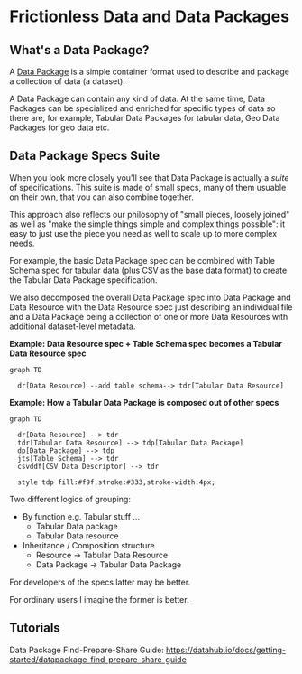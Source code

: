 # Frictionless Data and Data Packages

## What's a Data Package?

A [Data Package](https://frictionlessdata.io/data-package/) is a simple container format used to describe and package a collection of data (a dataset).

A Data Package can contain any kind of data. At the same time, Data Packages can be specialized and enriched for specific types of data so there are, for example, Tabular Data Packages for tabular data, Geo Data Packages for geo data etc.

## Data Package Specs Suite

When you look more closely you'll see that Data Package is actually a *suite* of specifications. This suite is made of small specs, many of them usuable on their own, that you can also combine together.

This approach also reflects our philosophy of "small pieces, loosely joined" as well as "make the simple things simple and complex things possible": it easy to just use the piece you need as well to scale up to more complex needs.

For example, the basic Data Package spec can be combined with Table Schema spec for tabular data (plus CSV as the base data format) to create the Tabular Data Package specification.

We also decomposed the overall Data Package spec into Data Package and Data Resource with the Data Resource spec just describing an individual file and a Data Package being a collection of one or more Data Resources with additional dataset-level metadata.

**Example: Data Resource spec + Table Schema spec becomes a Tabular Data Resource spec**

```mermaid
graph TD

  dr[Data Resource] --add table schema--> tdr[Tabular Data Resource]
```

**Example: How a Tabular Data Package is composed out of other specs**

```mermaid
graph TD

  dr[Data Resource] --> tdr
  tdr[Tabular Data Resource] --> tdp[Tabular Data Package]
  dp[Data Package] --> tdp
  jts[Table Schema] --> tdr
  csvddf[CSV Data Descriptor] --> tdr

  style tdp fill:#f9f,stroke:#333,stroke-width:4px;
```

Two different logics of grouping:

* By function e.g. Tabular stuff ...
  * Tabular Data package
  * Tabular Data resource
* Inheritance / Composition structure
  * Resource -> Tabular Data Resource
  * Data Package -> Tabular Data Package

For developers of the specs latter may be better.

For ordinary users I imagine the former is better.

## Tutorials

Data Package Find-Prepare-Share Guide: https://datahub.io/docs/getting-started/datapackage-find-prepare-share-guide
